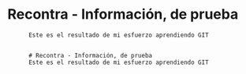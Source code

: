 # Recontra - Información, de prueba
          Este es el resultado de mi esfuerzo aprendiendo GIT


          # Recontra - Información, de prueba
          Este es el resultado de mi esfuerzo aprendiendo GIT